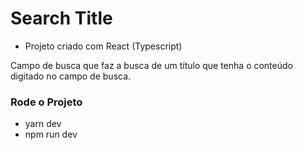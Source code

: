 # Search Title
- Projeto criado com React (Typescript)

Campo de busca que faz a busca de um título que tenha
o conteúdo digitado no campo de busca.

### Rode o Projeto
- yarn dev
- npm run dev
